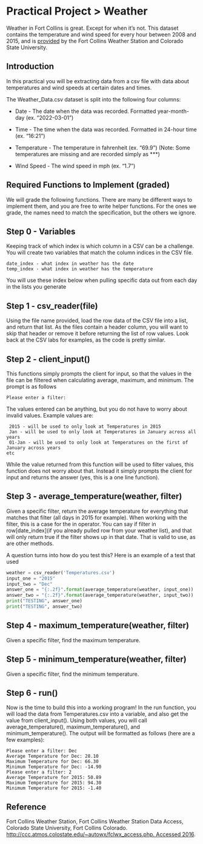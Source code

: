 # Practical Project > Weather

Weather in Fort Collins is great. Except for when it’s not. This dataset contains the temperature and wind speed for every hour between 2008 and 2015, and is [provided](https://climate.colostate.edu/~autowx/fclwx_access.php) by the Fort Collins Weather Station and Colorado State University.

## Introduction
In this practical you will be extracting data from a csv file with data about temperatures and wind speeds at certain dates and times.

The Weather_Data.csv dataset is split into the following four columns:

* Date - The date when the data was recorded. Formatted year-month-day (ex. “2022-03-01”)

* Time - The time when the data was recorded. Formatted in 24-hour time (ex. “16:21”)

* Temperature - The temperature in fahrenheit (ex. “69.9”) (Note: Some temperatures are missing and are recorded simply as ***)

* Wind Speed - The wind speed in mph (ex. “1.7”)

## Required Functions to Implement (graded)
We will grade the following functions. There are many be different ways to implement them, and you are free to write helper functions. For the ones we grade, the names need to match the specification, but the others we ignore.

## Step 0 - Variables
Keeping track of which index is which column in a CSV can be a challenge. You will create two variables that match the column indices in the CSV file.
```
date_index - what index in weather has the date
temp_index - what index in weather has the temperature
```
You will use these index below when pulling specific data out from each day in the lists you generate

## Step 1 - csv_reader(file)
Using the file name provided, load the row data of the CSV file into a list, and return that list. As the files contain a header column, you will want to skip that header or remove it before returning the list of row values. Look back at the CSV labs for examples, as the code is pretty similar.

## Step 2 - client_input()
This functions simply prompts the client for input, so that the values in the file can be filtered when calculating average, maximum, and minimum. The prompt is as follows
```
Please enter a filter: 
```
The values entered can be anything, but you do not have to worry about invalid values. Example values are:
```
 2015 - will be used to only look at Temperatures in 2015
 Jan - will be used to only look at Temperatures in January across all years
 01-Jan - will be used to only look at Temperatures on the first of January across years
etc
```
While the value returned from this function will be used to filter values, this function does not worry about that. Instead it simply prompts the client for input and returns the answer (yes, this is a one line function).

## Step 3 - average_temperature(weather, filter)
Given a specific filter, return the average temperature for everything that matches that filter (all days in 2015 for example). When working with the filter, this is a case for the in operator. You can say if filter in row[date_index](if you already pulled row from your weather list), and that will only return true if the filter shows up in that date. That is valid to use, as are other methods.

A question turns into how do you test this? Here is an example of a test that used
```python
weather = csv_reader('Temperatures.csv')
input_one = "2015"
input_two = "Dec"
answer_one = "{:.2f}".format(average_temperature(weather, input_one))
answer_two = "{:.2f}".format(average_temperature(weather, input_two))
print("TESTING", answer_one)
print("TESTING", answer_two)
```
## Step 4 - maximum_temperature(weather, filter)
Given a specific filter, find the maximum temperature.

## Step 5 - minimum_temperature(weather, filter)
Given a specific filter, find the minimum temperature.

## Step 6 - run()
Now is the time to build this into a working program! In the run function, you will load the data from Temperatures.csv into a variable, and also get the value from client_input(). Using both values, you will call average_temperature(), maximum_temperature(), and minimum_temperature(). The output will be formatted as follows (here are a few examples):
```
Please enter a filter: Dec
Average Temperature for Dec: 28.10
Maximum Temperature for Dec: 66.30
Minimum Temperature for Dec: -14.90
Please enter a filter: 2
Average Temperature for 2015: 50.89
Maximum Temperature for 2015: 94.30
Minimum Temperature for 2015: -1.40
```
## Reference
Fort Collins Weather Station, Fort Collins Weather Station Data Access, Colorado State University, Fort Collins Colorado. [http://ccc.atmos.colostate.edu/~autowx/fclwx_access.php. Accessed 2016](https://climate.colostate.edu/~autowx/fclwx_access.php).
